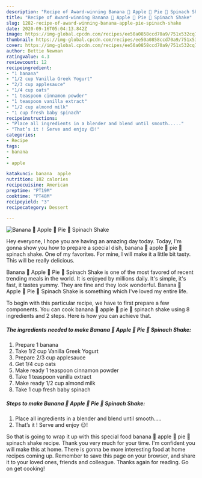 ```yaml
---
description: "Recipe of Award-winning Banana 🍌 Apple 🍎 Pie 🥧 Spinach Shake"
title: "Recipe of Award-winning Banana 🍌 Apple 🍎 Pie 🥧 Spinach Shake"
slug: 1282-recipe-of-award-winning-banana-apple-pie-spinach-shake
date: 2020-09-16T05:04:13.842Z
image: https://img-global.cpcdn.com/recipes/ee50a0858ccd70a9/751x532cq70/banana-🍌-apple-🍎-pie-🥧-spinach-shake-recipe-main-photo.jpg
thumbnail: https://img-global.cpcdn.com/recipes/ee50a0858ccd70a9/751x532cq70/banana-🍌-apple-🍎-pie-🥧-spinach-shake-recipe-main-photo.jpg
cover: https://img-global.cpcdn.com/recipes/ee50a0858ccd70a9/751x532cq70/banana-🍌-apple-🍎-pie-🥧-spinach-shake-recipe-main-photo.jpg
author: Bettie Newman
ratingvalue: 4.3
reviewcount: 12
recipeingredient:
- "1 banana"
- "1/2 cup Vanilla Greek Yogurt"
- "2/3 cup applesauce"
- "1/4 cup oats"
- "1 teaspoon cinnamon powder"
- "1 teaspoon vanilla extract"
- "1/2 cup almond milk"
- "1 cup fresh baby spinach"
recipeinstructions:
- "Place all ingredients in a blender and blend until smooth....."
- "That’s it ! Serve and enjoy 😉!"
categories:
- Recipe
tags:
- banana
- 
- apple

katakunci: banana  apple 
nutrition: 102 calories
recipecuisine: American
preptime: "PT19M"
cooktime: "PT48M"
recipeyield: "3"
recipecategory: Dessert

---
```



![Banana 🍌 Apple 🍎 Pie 🥧 Spinach Shake](https://img-global.cpcdn.com/recipes/ee50a0858ccd70a9/751x532cq70/banana-🍌-apple-🍎-pie-🥧-spinach-shake-recipe-main-photo.jpg)

Hey everyone, I hope you are having an amazing day today. Today, I'm gonna show you how to prepare a special dish, banana 🍌 apple 🍎 pie 🥧 spinach shake. One of my favorites. For mine, I will make it a little bit tasty. This will be really delicious.

Banana 🍌 Apple 🍎 Pie 🥧 Spinach Shake is one of the most favored of recent trending meals in the world. It is enjoyed by millions daily. It's simple, it's fast, it tastes yummy. They are fine and they look wonderful. Banana 🍌 Apple 🍎 Pie 🥧 Spinach Shake is something which I've loved my entire life.




To begin with this particular recipe, we have to first prepare a few components. You can cook banana 🍌 apple 🍎 pie 🥧 spinach shake using 8 ingredients and 2 steps. Here is how you can achieve that.

<!--inarticleads1-->

##### The ingredients needed to make Banana 🍌 Apple 🍎 Pie 🥧 Spinach Shake:

1. Prepare 1 banana
1. Take 1/2 cup Vanilla Greek Yogurt
1. Prepare 2/3 cup applesauce
1. Get 1/4 cup oats
1. Make ready 1 teaspoon cinnamon powder
1. Take 1 teaspoon vanilla extract
1. Make ready 1/2 cup almond milk
1. Take 1 cup fresh baby spinach




<!--inarticleads2-->

##### Steps to make Banana 🍌 Apple 🍎 Pie 🥧 Spinach Shake:

1. Place all ingredients in a blender and blend until smooth.....
1. That’s it ! Serve and enjoy 😉!




So that is going to wrap it up with this special food banana 🍌 apple 🍎 pie 🥧 spinach shake recipe. Thank you very much for your time. I'm confident you will make this at home. There is gonna be more interesting food at home recipes coming up. Remember to save this page on your browser, and share it to your loved ones, friends and colleague. Thanks again for reading. Go on get cooking!
